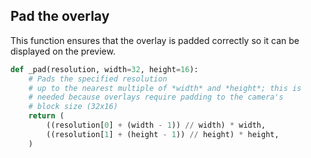 ## Pad the overlay

This function ensures that the overlay is padded correctly so it can be displayed on the preview.

```python
def _pad(resolution, width=32, height=16):
    # Pads the specified resolution
    # up to the nearest multiple of *width* and *height*; this is
    # needed because overlays require padding to the camera's
    # block size (32x16)
    return (
        ((resolution[0] + (width - 1)) // width) * width,
        ((resolution[1] + (height - 1)) // height) * height,
    )
```
